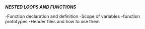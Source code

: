 ***NESTED LOOPS AND FUNCTIONS***

-Function declaration and definition
-Scope of variables
-function prototypes
-Header files and how to use them
